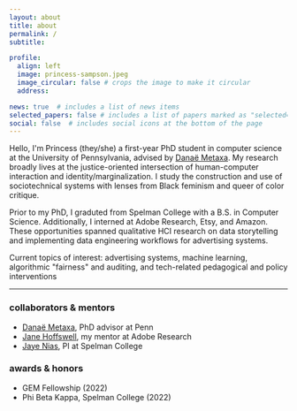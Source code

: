 ```yaml
---
layout: about
title: about
permalink: /
subtitle:

profile:
  align: left
  image: princess-sampson.jpeg
  image_circular: false # crops the image to make it circular
  address:

news: true  # includes a list of news items
selected_papers: false # includes a list of papers marked as "selected={true}"
social: false  # includes social icons at the bottom of the page
---
```


Hello, I'm Princess (they/she) a first-year PhD student in computer science at the University of Pennsylvania, advised by [Danaë Metaxa](https://metaxa.net). My research broadly lives at the justice-oriented intersection of human-computer interaction and identity/marginalization. I study the construction and use of sociotechnical systems with lenses from Black feminism and queer of color critique. 

Prior to my PhD, I graduted from Spelman College with a B.S. in Computer Science. Additionally, I interned at Adobe Research, Etsy, and Amazon. These opportunities spanned qualitative HCI research on data storytelling and implementing data engineering workflows for advertising systems.

Current topics of interest: advertising systems, machine learning, algorithmic "fairness" and auditing, and tech-related pedagogical and policy interventions

***

### collaborators & mentors

- [Danaë Metaxa](https://metaxa.net), PhD advisor at Penn
- [Jane Hoffswell](https://jhoffswell.github.io), my mentor at Adobe Research
- [Jaye Nias](https://www.jayenias.com), PI at Spelman College

### awards & honors
- GEM Fellowship (2022)
- Phi Beta Kappa, Spelman College (2022)